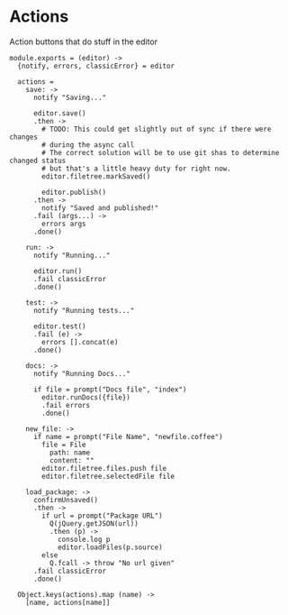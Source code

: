 Actions
=======

Action buttons that do stuff in the editor

    module.exports = (editor) ->
      {notify, errors, classicError} = editor

      actions =
        save: ->
          notify "Saving..."
  
          editor.save()
          .then ->
            # TODO: This could get slightly out of sync if there were changes
            # during the async call
            # The correct solution will be to use git shas to determine changed status
            # but that's a little heavy duty for right now.
            editor.filetree.markSaved()
  
            editor.publish()
          .then ->
            notify "Saved and published!"
          .fail (args...) ->
            errors args
          .done()
  
        run: ->
          notify "Running..."
  
          editor.run()
          .fail classicError
          .done()
  
        test: ->
          notify "Running tests..."
  
          editor.test()
          .fail (e) ->
            errors [].concat(e)
          .done()
  
        docs: ->
          notify "Running Docs..."
  
          if file = prompt("Docs file", "index")
            editor.runDocs({file})
            .fail errors
            .done()
  
        new_file: ->
          if name = prompt("File Name", "newfile.coffee")
            file = File
              path: name
              content: ""
            editor.filetree.files.push file
            editor.filetree.selectedFile file
  
        load_package: ->
          confirmUnsaved()
          .then ->
            if url = prompt("Package URL")
              Q(jQuery.getJSON(url))
              .then (p) ->
                console.log p
                editor.loadFiles(p.source)
            else
              Q.fcall -> throw "No url given"
          .fail classicError
          .done()

      Object.keys(actions).map (name) ->
        [name, actions[name]]
